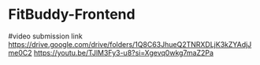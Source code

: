 # FitBuddy-Frontend
#video submission link
https://drive.google.com/drive/folders/1Q8C63JhueQ2TNRXDLjK3kZYAdjJme0C2
https://youtu.be/TJlM3Fy3-u8?si=Xgevq0wkg7maZ2Pa

